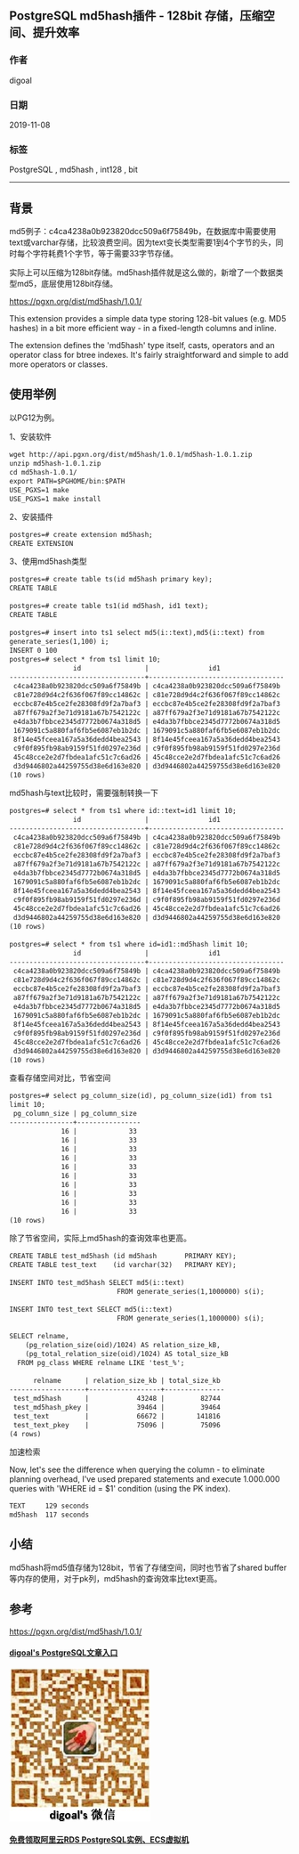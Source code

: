 ## PostgreSQL md5hash插件 - 128bit 存储，压缩空间、提升效率  
                                                                                       
### 作者                                              
digoal                                                                                       
                                                                                       
### 日期                                                                                       
2019-11-08                                                                                    
                                                                                       
### 标签                                                                                       
PostgreSQL , md5hash , int128 , bit     
                                                                                       
----                                                                                       
                                                                                       
## 背景        
md5例子：c4ca4238a0b923820dcc509a6f75849b，在数据库中需要使用text或varchar存储，比较浪费空间。因为text变长类型需要1到4个字节的头，同时每个字符耗费1个字节，等于需要33字节存储。  
  
实际上可以压缩为128bit存储。md5hash插件就是这么做的，新增了一个数据类型md5，底层使用128bit存储。  
  
https://pgxn.org/dist/md5hash/1.0.1/  
  
This extension provides a simple data type storing 128-bit values (e.g. MD5 hashes) in a bit more efficient way - in a fixed-length columns and inline.  
  
The extension defines the 'md5hash' type itself, casts, operators and an operator class for btree indexes. It's fairly straightforward and simple to add more operators or classes.  
  
## 使用举例  
以PG12为例。  
  
1、安装软件  
  
```  
wget http://api.pgxn.org/dist/md5hash/1.0.1/md5hash-1.0.1.zip  
unzip md5hash-1.0.1.zip   
cd md5hash-1.0.1/  
export PATH=$PGHOME/bin:$PATH  
USE_PGXS=1 make  
USE_PGXS=1 make install  
```  
  
2、安装插件  
  
```  
postgres=# create extension md5hash;  
CREATE EXTENSION  
```  
  
3、使用md5hash类型  
  
```  
postgres=# create table ts(id md5hash primary key);  
CREATE TABLE  
  
postgres=# create table ts1(id md5hash, id1 text);  
CREATE TABLE  
  
postgres=# insert into ts1 select md5(i::text),md5(i::text) from generate_series(1,100) i;  
INSERT 0 100  
postgres=# select * from ts1 limit 10;  
                id                |               id1                  
----------------------------------+----------------------------------  
 c4ca4238a0b923820dcc509a6f75849b | c4ca4238a0b923820dcc509a6f75849b  
 c81e728d9d4c2f636f067f89cc14862c | c81e728d9d4c2f636f067f89cc14862c  
 eccbc87e4b5ce2fe28308fd9f2a7baf3 | eccbc87e4b5ce2fe28308fd9f2a7baf3  
 a87ff679a2f3e71d9181a67b7542122c | a87ff679a2f3e71d9181a67b7542122c  
 e4da3b7fbbce2345d7772b0674a318d5 | e4da3b7fbbce2345d7772b0674a318d5  
 1679091c5a880faf6fb5e6087eb1b2dc | 1679091c5a880faf6fb5e6087eb1b2dc  
 8f14e45fceea167a5a36dedd4bea2543 | 8f14e45fceea167a5a36dedd4bea2543  
 c9f0f895fb98ab9159f51fd0297e236d | c9f0f895fb98ab9159f51fd0297e236d  
 45c48cce2e2d7fbdea1afc51c7c6ad26 | 45c48cce2e2d7fbdea1afc51c7c6ad26  
 d3d9446802a44259755d38e6d163e820 | d3d9446802a44259755d38e6d163e820  
(10 rows)  
```  
  
  
md5hash与text比较时，需要强制转换一下  
  
```  
postgres=# select * from ts1 where id::text=id1 limit 10;  
                id                |               id1                  
----------------------------------+----------------------------------  
 c4ca4238a0b923820dcc509a6f75849b | c4ca4238a0b923820dcc509a6f75849b  
 c81e728d9d4c2f636f067f89cc14862c | c81e728d9d4c2f636f067f89cc14862c  
 eccbc87e4b5ce2fe28308fd9f2a7baf3 | eccbc87e4b5ce2fe28308fd9f2a7baf3  
 a87ff679a2f3e71d9181a67b7542122c | a87ff679a2f3e71d9181a67b7542122c  
 e4da3b7fbbce2345d7772b0674a318d5 | e4da3b7fbbce2345d7772b0674a318d5  
 1679091c5a880faf6fb5e6087eb1b2dc | 1679091c5a880faf6fb5e6087eb1b2dc  
 8f14e45fceea167a5a36dedd4bea2543 | 8f14e45fceea167a5a36dedd4bea2543  
 c9f0f895fb98ab9159f51fd0297e236d | c9f0f895fb98ab9159f51fd0297e236d  
 45c48cce2e2d7fbdea1afc51c7c6ad26 | 45c48cce2e2d7fbdea1afc51c7c6ad26  
 d3d9446802a44259755d38e6d163e820 | d3d9446802a44259755d38e6d163e820  
(10 rows)  
  
postgres=# select * from ts1 where id=id1::md5hash limit 10;  
                id                |               id1                  
----------------------------------+----------------------------------  
 c4ca4238a0b923820dcc509a6f75849b | c4ca4238a0b923820dcc509a6f75849b  
 c81e728d9d4c2f636f067f89cc14862c | c81e728d9d4c2f636f067f89cc14862c  
 eccbc87e4b5ce2fe28308fd9f2a7baf3 | eccbc87e4b5ce2fe28308fd9f2a7baf3  
 a87ff679a2f3e71d9181a67b7542122c | a87ff679a2f3e71d9181a67b7542122c  
 e4da3b7fbbce2345d7772b0674a318d5 | e4da3b7fbbce2345d7772b0674a318d5  
 1679091c5a880faf6fb5e6087eb1b2dc | 1679091c5a880faf6fb5e6087eb1b2dc  
 8f14e45fceea167a5a36dedd4bea2543 | 8f14e45fceea167a5a36dedd4bea2543  
 c9f0f895fb98ab9159f51fd0297e236d | c9f0f895fb98ab9159f51fd0297e236d  
 45c48cce2e2d7fbdea1afc51c7c6ad26 | 45c48cce2e2d7fbdea1afc51c7c6ad26  
 d3d9446802a44259755d38e6d163e820 | d3d9446802a44259755d38e6d163e820  
(10 rows)  
```  
  
  
查看存储空间对比，节省空间  
  
```  
postgres=# select pg_column_size(id), pg_column_size(id1) from ts1 limit 10;  
 pg_column_size | pg_column_size   
----------------+----------------  
             16 |             33  
             16 |             33  
             16 |             33  
             16 |             33  
             16 |             33  
             16 |             33  
             16 |             33  
             16 |             33  
             16 |             33  
             16 |             33  
(10 rows)  
```  
  
除了节省空间，实际上md5hash的查询效率也更高。  
  
```  
CREATE TABLE test_md5hash (id md5hash       PRIMARY KEY);  
CREATE TABLE test_text    (id varchar(32)   PRIMARY KEY);  
  
INSERT INTO test_md5hash SELECT md5(i::text)  
                           FROM generate_series(1,1000000) s(i);  
  
INSERT INTO test_text SELECT md5(i::text)  
                           FROM generate_series(1,1000000) s(i);  
  
SELECT relname,  
    (pg_relation_size(oid)/1024) AS relation_size_kB,  
    (pg_total_relation_size(oid)/1024) AS total_size_kB  
  FROM pg_class WHERE relname LIKE 'test_%';  
  
      relname      | relation_size_kb | total_size_kb   
-------------------+------------------+---------------  
 test_md5hash      |            43248 |         82744  
 test_md5hash_pkey |            39464 |         39464  
 test_text         |            66672 |        141816  
 test_text_pkey    |            75096 |         75096  
(4 rows)  
```  
  
加速检索  
  
Now, let's see the difference when querying the column - to eliminate planning overhead, I've used prepared statements and execute 1.000.000 queries with 'WHERE id = $1' condition (using the PK index).  
  
```  
TEXT     129 seconds  
md5hash  117 seconds  
```  
  
## 小结  
md5hash将md5值存储为128bit，节省了存储空间，同时也节省了shared buffer等内存的使用，对于pk列，md5hash的查询效率比text更高。  
  
## 参考  
https://pgxn.org/dist/md5hash/1.0.1/  
  
  
  
  
  
#### [digoal's PostgreSQL文章入口](https://github.com/digoal/blog/blob/master/README.md "22709685feb7cab07d30f30387f0a9ae")
  
  
![digoal's weixin](../pic/digoal_weixin.jpg "f7ad92eeba24523fd47a6e1a0e691b59")
  
  
#### [免费领取阿里云RDS PostgreSQL实例、ECS虚拟机](https://www.aliyun.com/database/postgresqlactivity "57258f76c37864c6e6d23383d05714ea")
  

